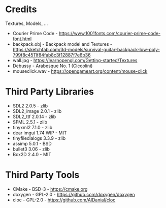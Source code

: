 # Credits
Textures, Models, ...
 * Courier Prime Code - https://www.1001fonts.com/courier-prime-code-font.html
 * backpack.obj - Backpack model and Textures - https://sketchfab.com/3d-models/survival-guitar-backpack-low-poly-799f8c4511f84fab8c3f12887f7e6b36
 * wall.jpg - https://learnopengl.com/Getting-started/Textures
 * Debussy - Arabesque No. 1 (Ciccolini)
 * mouseclick.wav - https://opengameart.org/content/mouse-click
# Third Party Libraries
 * SDL2 2.0.5 - zlib
 * SDL2_image 2.0.1 - zlib
 * SDL2_ttf 2.0.14 - zlib
 * SFML 2.5.1 - zlib
 * tinyxml2 7.1.0 - zlib
 * dear imgui 1.74 WIP - MIT
 * tinyfiledialogs 3.3.9 - zlib
 * assimp 5.0.1 - BSD
 * bullet3 3.06 - zlib
 * Box2D 2.4.0 - MIT
# Third Party Tools
 * CMake - BSD-3 - https://cmake.org
 * doxygen - GPL-2.0 - https://github.com/doxygen/doxygen
 * cloc - GPL-2.0 - https://github.com/AlDanial/cloc